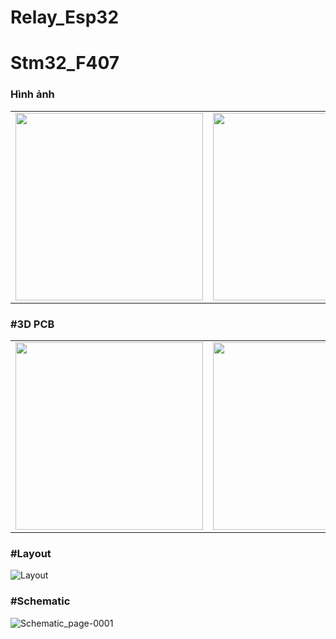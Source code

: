 # Relay_Esp32
# Stm32_F407

### Hình ảnh
<p align="center">
  <table>
    <tr>
      <td>
        <img src="https://github.com/Trongnguyen004/Stm32_F407/assets/137270832/59e277ed-8d23-402e-bb22-deb41cc44e2a" width="300">
      </td>
      <td>
        <img src="https://github.com/Trongnguyen004/Stm32_F407/assets/137270832/ff38c11f-9e28-43f8-950d-b0941fb28034"  width="300">
      </td>
    </tr>
  </table>
</p>

### #3D PCB

<p align="center">
  <table>
    <tr>
      <td>
        <img src="https://github.com/Trongnguyen004/Stm32_F407/assets/137270832/4dee8e55-4834-49eb-8681-40db7a42e626" width="300">
      </td>
      <td>
        <img src="https://github.com/Trongnguyen004/Stm32_F407/assets/137270832/a346f3d4-444f-499a-b80c-f2275d5c4a63"  width="300">
      </td>
    </tr>
  </table>
</p>

### #Layout
![Layout](https://github.com/Trongnguyen004/Stm32_F407/assets/137270832/21ee792c-5aa6-4024-b466-45a28c82b664)


### #Schematic
![Schematic_page-0001](https://github.com/Trongnguyen004/Stm32_F407/assets/137270832/12e3b0d3-9cd3-4c4f-b940-9a4711f2af87)









